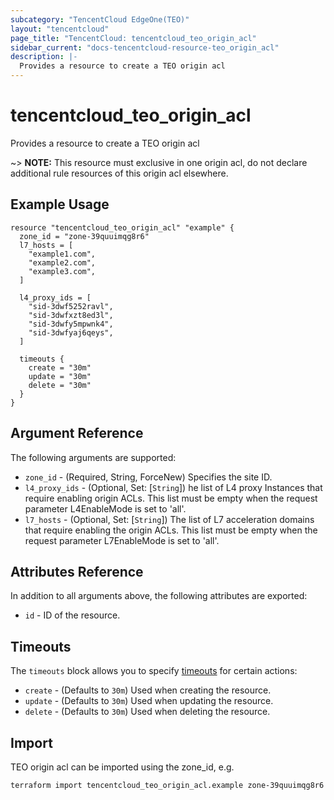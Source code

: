 ```yaml
---
subcategory: "TencentCloud EdgeOne(TEO)"
layout: "tencentcloud"
page_title: "TencentCloud: tencentcloud_teo_origin_acl"
sidebar_current: "docs-tencentcloud-resource-teo_origin_acl"
description: |-
  Provides a resource to create a TEO origin acl
---
```


# tencentcloud_teo_origin_acl

Provides a resource to create a TEO origin acl

~> **NOTE:** This resource must exclusive in one origin acl, do not declare additional rule resources of this origin acl elsewhere.

## Example Usage

```hcl
resource "tencentcloud_teo_origin_acl" "example" {
  zone_id = "zone-39quuimqg8r6"
  l7_hosts = [
    "example1.com",
    "example2.com",
    "example3.com",
  ]

  l4_proxy_ids = [
    "sid-3dwf5252ravl",
    "sid-3dwfxzt8ed3l",
    "sid-3dwfy5mpwnk4",
    "sid-3dwfyaj6qeys",
  ]

  timeouts {
    create = "30m"
    update = "30m"
    delete = "30m"
  }
}
```

## Argument Reference

The following arguments are supported:

* `zone_id` - (Required, String, ForceNew) Specifies the site ID.
* `l4_proxy_ids` - (Optional, Set: [`String`]) he list of L4 proxy Instances that require enabling origin ACLs. This list must be empty when the request parameter L4EnableMode is set to 'all'.
* `l7_hosts` - (Optional, Set: [`String`]) The list of L7 acceleration domains that require enabling the origin ACLs. This list must be empty when the request parameter L7EnableMode is set to 'all'.

## Attributes Reference

In addition to all arguments above, the following attributes are exported:

* `id` - ID of the resource.



## Timeouts

The `timeouts` block allows you to specify [timeouts](https://developer.hashicorp.com/terraform/language/resources/syntax#operation-timeouts) for certain actions:

* `create` - (Defaults to `30m`) Used when creating the resource.
* `update` - (Defaults to `30m`) Used when updating the resource.
* `delete` - (Defaults to `30m`) Used when deleting the resource.


## Import

TEO origin acl can be imported using the zone_id, e.g.

````
terraform import tencentcloud_teo_origin_acl.example zone-39quuimqg8r6
````

